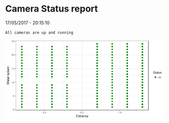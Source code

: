Camera Status report
================
17/05/2017 - 20:15:10

    All cameras are up and running

![](camreport_files/figure-markdown_github/unnamed-chunk-2-1.png)

